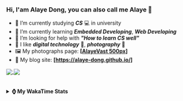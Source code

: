 ### Hi, **I'am Alaye Dong**, you can also call me **Alaye** 👋

- 📖 I’m currently studying ***CS*** 💻 in university
- 🌱 I’m currently learning ***Embedded Developing***, ***Web Developing***
- 🤔 I’m looking for help with ***"How to learn CS well"***
- 🤩 I like ***digital technology*** 📱, ***photography*** 📸
- 🖼️ My photographs page: **[[AlayeVast 500px](https://500px.com.cn/AlayeVast)]**
- 📰 My blog site: **[https://alaye-dong.github.io/]**

<!--
[![Alaye's GitHub stats](https://github-readme-stats.vercel.app/api?username=Alaye-Dong&custom_title=Alaye%20Dong`s%20GitHub%20stats&show_icons=true&rank_icon=percentile&theme=transparent&include_all_commits=true&count_private=true)](https://github.com/anuraghazra/github-readme-stats) 
[![Top Langs](https://github-readme-stats.vercel.app/api/top-langs/?username=Alaye-Dong\&layout=compact&theme=transparent)](https://github.com/anuraghazra/github-readme-stats)
-->
<a href="https://github.com/anuraghazra/github-readme-stats">
  <img height=200 align="center" src="https://github-readme-stats.vercel.app/api?username=Alaye-Dong&custom_title=Alaye%20Dong`s%20GitHub%20stats&show_icons=true&rank_icon=percentile&theme=transparent&include_all_commits=true&count_private=true" />
</a>
<a href="https://github.com/anuraghazra/convoychat">
  <img height=200 align="center" src="https://github-readme-stats.vercel.app/api/top-langs/?username=Alaye-Dong&layout=compact&theme=transparent&include_all_commits=true&count_private=true&langs_count=8&card_width=300" />
</a>

<br />
<br />

<div style="display:none"> 
  <img src="https://visitor-badge.laobi.icu/badge?page_id=Alaye-Dong.Alaye-Dong"/>
</div>
<br />

<details>	
  <summary><b> ⌚ My WakaTime Stats </b></summary>

<br />

<!--START_SECTION:waka-->
![Code Time](http://img.shields.io/badge/Code%20Time-366%20hrs%2024%20mins-blue)

![Profile Views](http://img.shields.io/badge/Profile%20Views-1-blue)

![Lines of code](https://img.shields.io/badge/From%20Hello%20World%20I%27ve%20Written-797.1%20thousand%20lines%20of%20code-blue)

**🐱 My GitHub Data** 

> 📦 84.5 kB Used in GitHub's Storage 
 > 
> 🏆 14 Contributions in the Year 2025
 > 
> 🚫 Not Opted to Hire
 > 
> 📜 20 Public Repositories 
 > 
> 🔑 4 Private Repositories 
 > 
**I'm a Night 🦉** 

```text
🌞 Morning                82 commits          ██░░░░░░░░░░░░░░░░░░░░░░░   06.54 % 
🌆 Daytime                400 commits         ████████░░░░░░░░░░░░░░░░░   31.90 % 
🌃 Evening                501 commits         ██████████░░░░░░░░░░░░░░░   39.95 % 
🌙 Night                  271 commits         █████░░░░░░░░░░░░░░░░░░░░   21.61 % 
```
📅 **I'm Most Productive on Sunday** 

```text
Monday                   215 commits         ████░░░░░░░░░░░░░░░░░░░░░   17.15 % 
Tuesday                  153 commits         ███░░░░░░░░░░░░░░░░░░░░░░   12.20 % 
Wednesday                140 commits         ███░░░░░░░░░░░░░░░░░░░░░░   11.16 % 
Thursday                 202 commits         ████░░░░░░░░░░░░░░░░░░░░░   16.11 % 
Friday                   163 commits         ███░░░░░░░░░░░░░░░░░░░░░░   13.00 % 
Saturday                 151 commits         ███░░░░░░░░░░░░░░░░░░░░░░   12.04 % 
Sunday                   230 commits         █████░░░░░░░░░░░░░░░░░░░░   18.34 % 
```


📊 **This Week I Spent My Time On** 

```text
💬 Programming Languages: 
YAML                     2 hrs 33 mins       ██████░░░░░░░░░░░░░░░░░░░   22.05 % 
Markdown                 2 hrs 17 mins       █████░░░░░░░░░░░░░░░░░░░░   19.72 % 
Astro                    1 hr 58 mins        ████░░░░░░░░░░░░░░░░░░░░░   16.91 % 
JSON                     1 hr 27 mins        ███░░░░░░░░░░░░░░░░░░░░░░   12.59 % 
TypeScript               1 hr 10 mins        ███░░░░░░░░░░░░░░░░░░░░░░   10.13 % 

🔥 Editors: 
VS Code                  10 hrs 46 mins      ███████████████████████░░   92.66 % 
Obsidian                 51 mins             ██░░░░░░░░░░░░░░░░░░░░░░░   07.34 % 

🐱‍💻 Projects: 
blog-fuwari-astro        6 hrs 30 mins       ██████████████░░░░░░░░░░░   56.00 % 
blog-astro-fuwari        3 hrs 49 mins       ████████░░░░░░░░░░░░░░░░░   32.81 % 
alaye-dong.github.io     52 mins             ██░░░░░░░░░░░░░░░░░░░░░░░   07.46 % 
blog-vitepress-curve     8 mins              ░░░░░░░░░░░░░░░░░░░░░░░░░   01.26 % 
nolebase                 7 mins              ░░░░░░░░░░░░░░░░░░░░░░░░░   01.07 % 
```

**I Mostly Code in C** 

```text
JavaScript               3 repos             ███░░░░░░░░░░░░░░░░░░░░░░   10.71 % 
C++                      3 repos             ███░░░░░░░░░░░░░░░░░░░░░░   10.71 % 
Java                     2 repos             ██░░░░░░░░░░░░░░░░░░░░░░░   07.14 % 
CSS                      1 repo              █░░░░░░░░░░░░░░░░░░░░░░░░   03.57 % 
Vue                      1 repo              █░░░░░░░░░░░░░░░░░░░░░░░░   03.57 % 
```



**Timeline**

![Lines of Code chart](https://raw.githubusercontent.com/Alaye-Dong/Alaye-Dong/main/assets/bar_graph.png)


 Last Updated on 23/01/2025 18:45:18 UTC
<!--END_SECTION:waka-->

</details>
